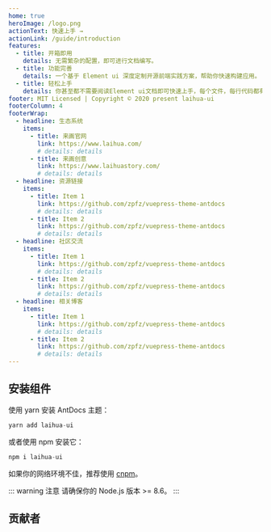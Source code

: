 ```yaml
---
home: true
heroImage: /logo.png
actionText: 快速上手 →
actionLink: /guide/introduction
features:
  - title: 开箱即用
    details: 无需繁杂的配置，即可进行文档编写。
  - title: 功能完善
    details: 一个基于 Element ui 深度定制开源前端实践方案，帮助你快速构建应用。
  - title: 轻松上手
    details: 你甚至都不需要阅读Element ui文档即可快速上手，每个文件，每行代码都有详细的注释说明。
footer: MIT Licensed | Copyright © 2020 present laihua-ui
footerColumn: 4
footerWrap:
  - headline: 生态系统
    items:
      - title: 来画官网
        link: https://www.laihua.com/
        # details: details
      - title: 来画创意
        link: https://www.laihuastory.com/
        # details: details
  - headline: 资源链接
    items:
      - title: Item 1
        link: https://github.com/zpfz/vuepress-theme-antdocs
        # details: details
      - title: Item 2
        link: https://github.com/zpfz/vuepress-theme-antdocs
        # details: details
  - headline: 社区交流
    items:
      - title: Item 1
        link: https://github.com/zpfz/vuepress-theme-antdocs
        # details: details
      - title: Item 2
        link: https://github.com/zpfz/vuepress-theme-antdocs
        # details: details
  - headline: 相关博客
    items:
      - title: Item 1
        link: https://github.com/zpfz/vuepress-theme-antdocs
        # details: details
      - title: Item 2
        link: https://github.com/zpfz/vuepress-theme-antdocs
        # details: details
---
```


## 安装组件

使用 yarn 安装 AntDocs 主题：

```js
yarn add laihua-ui
```

或者使用 npm 安装它：

```js
npm i laihua-ui
```

如果你的网络环境不佳，推荐使用 [cnpm](https://github.com/cnpm/cnpm)。

::: warning
注意
请确保你的 Node.js 版本 >= 8.6。
:::

## 贡献者

<p>
  <a-tooltip title="laihua-coder">
    <a href="https://github.com/laihua-coder/" target="_blank">
      <a-avatar src="https://avatars2.githubusercontent.com/u/48942393?s=460&u=83a3a877b68c9e48be858d0ab97c47270b62c098&v=4" :size="54"/>
    </a>
  </a-tooltip>
</p>
